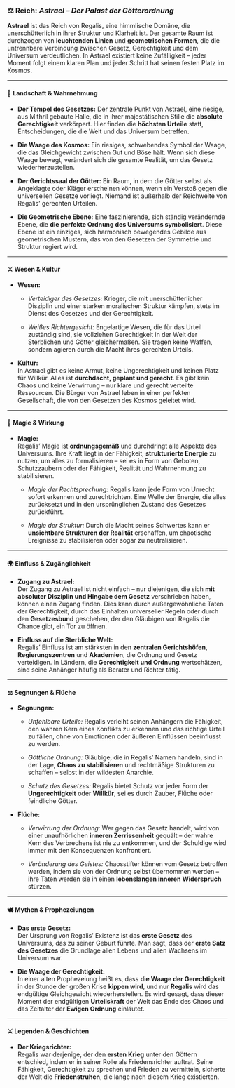 ### ⚖️ **Reich: _Astrael – Der Palast der Götterordnung_**

**Astrael** ist das Reich von Regalis, eine himmlische Domäne, die unerschütterlich in ihrer Struktur und Klarheit ist. Der gesamte Raum ist durchzogen von **leuchtenden Linien** und **geometrischen Formen**, die die untrennbare Verbindung zwischen Gesetz, Gerechtigkeit und dem Universum verdeutlichen. In Astrael existiert keine Zufälligkeit – jeder Moment folgt einem klaren Plan und jeder Schritt hat seinen festen Platz im Kosmos.

---

#### 🏰 **Landschaft & Wahrnehmung**

- **Der Tempel des Gesetzes:** Der zentrale Punkt von Astrael, eine riesige, aus Mithril gebaute Halle, die in ihrer majestätischen Stille die **absolute Gerechtigkeit** verkörpert. Hier finden die **höchsten Urteile** statt, Entscheidungen, die die Welt und das Universum betreffen.
    
- **Die Waage des Kosmos:** Ein riesiges, schwebendes Symbol der Waage, die das Gleichgewicht zwischen Gut und Böse hält. Wenn sich diese Waage bewegt, verändert sich die gesamte Realität, um das Gesetz wiederherzustellen.
    
- **Der Gerichtssaal der Götter:** Ein Raum, in dem die Götter selbst als Angeklagte oder Kläger erscheinen können, wenn ein Verstoß gegen die universellen Gesetze vorliegt. Niemand ist außerhalb der Reichweite von Regalis’ gerechten Urteilen.
    
- **Die Geometrische Ebene:** Eine faszinierende, sich ständig verändernde Ebene, die **die perfekte Ordnung des Universums symbolisiert**. Diese Ebene ist ein einziges, sich harmonisch bewegendes Gebilde aus geometrischen Mustern, das von den Gesetzen der Symmetrie und Struktur regiert wird.
    

---

#### ⚔️ **Wesen & Kultur**

- **Wesen:**
    
    - _Verteidiger des Gesetzes:_ Krieger, die mit unerschütterlicher Disziplin und einer starken moralischen Struktur kämpfen, stets im Dienst des Gesetzes und der Gerechtigkeit.
        
    - _Weißes Richtergesicht:_ Engelartige Wesen, die für das Urteil zuständig sind, sie vollziehen Gerechtigkeit in der Welt der Sterblichen und Götter gleichermaßen. Sie tragen keine Waffen, sondern agieren durch die Macht ihres gerechten Urteils.
        
- **Kultur:**  
    In Astrael gibt es keine Armut, keine Ungerechtigkeit und keinen Platz für Willkür. Alles ist **durchdacht, geplant und gerecht**. Es gibt kein Chaos und keine Verwirrung – nur klare und gerecht verteilte Ressourcen. Die Bürger von Astrael leben in einer perfekten Gesellschaft, die von den Gesetzen des Kosmos geleitet wird.
    

---

#### 📜 **Magie & Wirkung**

- **Magie:**  
    Regalis’ Magie ist **ordnungsgemäß** und durchdringt alle Aspekte des Universums. Ihre Kraft liegt in der Fähigkeit, **strukturierte Energie** zu nutzen, um alles zu formalisieren – sei es in Form von Geboten, Schutzzaubern oder der Fähigkeit, Realität und Wahrnehmung zu stabilisieren.
    
    - _Magie der Rechtsprechung:_ Regalis kann jede Form von Unrecht sofort erkennen und zurechtrichten. Eine Welle der Energie, die alles zurücksetzt und in den ursprünglichen Zustand des Gesetzes zurückführt.
        
    - _Magie der Struktur:_ Durch die Macht seines Schwertes kann er **unsichtbare Strukturen der Realität** erschaffen, um chaotische Ereignisse zu stabilisieren oder sogar zu neutralisieren.
        

---

#### 🌍 **Einfluss & Zugänglichkeit**

- **Zugang zu Astrael:**  
    Der Zugang zu Astrael ist nicht einfach – nur diejenigen, die sich **mit absoluter Disziplin und Hingabe dem Gesetz** verschrieben haben, können einen Zugang finden. Dies kann durch außergewöhnliche Taten der Gerechtigkeit, durch das Einhalten universeller Regeln oder durch den **Gesetzesbund** geschehen, der den Gläubigen von Regalis die Chance gibt, ein Tor zu öffnen.
    
- **Einfluss auf die Sterbliche Welt:**  
    Regalis’ Einfluss ist am stärksten in den **zentralen Gerichtshöfen**, **Regierungszentren** und **Akademien**, die Ordnung und Gesetz verteidigen. In Ländern, die **Gerechtigkeit und Ordnung** wertschätzen, sind seine Anhänger häufig als Berater und Richter tätig.
    

---

#### ⚖️ **Segnungen & Flüche**

- **Segnungen:**
    
    - _Unfehlbare Urteile:_ Regalis verleiht seinen Anhängern die Fähigkeit, den wahren Kern eines Konflikts zu erkennen und das richtige Urteil zu fällen, ohne von Emotionen oder äußeren Einflüssen beeinflusst zu werden.
        
    - _Göttliche Ordnung:_ Gläubige, die in Regalis’ Namen handeln, sind in der Lage, **Chaos zu stabilisieren** und rechtmäßige Strukturen zu schaffen – selbst in der wildesten Anarchie.
        
    - _Schutz des Gesetzes:_ Regalis bietet Schutz vor jeder Form der **Ungerechtigkeit** oder **Willkür**, sei es durch Zauber, Flüche oder feindliche Götter.
        
- **Flüche:**
    
    - _Verwirrung der Ordnung:_ Wer gegen das Gesetz handelt, wird von einer unaufhörlichen **inneren Zerrissenheit** gequält – der wahre Kern des Verbrechens ist nie zu entkommen, und der Schuldige wird immer mit den Konsequenzen konfrontiert.
        
    - _Veränderung des Geistes:_ Chaosstifter können vom Gesetz betroffen werden, indem sie von der Ordnung selbst übernommen werden – ihre Taten werden sie in einen **lebenslangen inneren Widerspruch** stürzen.
        

---

#### 🕊 **Mythen & Prophezeiungen**

- **Das erste Gesetz:**  
    Der Ursprung von Regalis’ Existenz ist das **erste Gesetz** des Universums, das zu seiner Geburt führte. Man sagt, dass der **erste Satz des Gesetzes** die Grundlage allen Lebens und allen Wachsens im Universum war.
    
- **Die Waage der Gerechtigkeit:**  
    In einer alten Prophezeiung heißt es, dass **die Waage der Gerechtigkeit** in der Stunde der großen Krise **kippen wird**, und nur **Regalis** wird das endgültige Gleichgewicht wiederherstellen. Es wird gesagt, dass dieser Moment der endgültigen **Urteilskraft** der Welt das Ende des Chaos und das Zeitalter der **Ewigen Ordnung** einläutet.
    

---

#### ⚔️ **Legenden & Geschichten**

- **Der Kriegsrichter:**  
    Regalis war derjenige, der den **ersten Krieg** unter den Göttern entschied, indem er in seiner Rolle als Friedensrichter auftrat. Seine Fähigkeit, Gerechtigkeit zu sprechen und Frieden zu vermitteln, sicherte der Welt die **Friedenstruhen**, die lange nach diesem Krieg existierten.